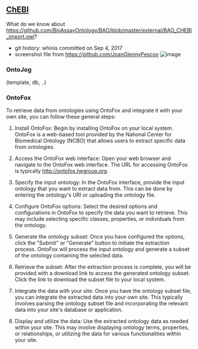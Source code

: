 ## [ChEBI](https://github.com/BioAssayOntology/BAO/tree/master/developer%20note/external/ChEBI)

What do we know about https://github.com/BioAssayOntology/BAO/blob/master/external/BAO_CHEBI_import.owl?
- git history:  whinis committed on Sep 4, 2017
- screenshot file from https://github.com/JoanGlennyPescov
![image](https://github.com/BioAssayOntology/BAO/assets/88556520/8cb51e25-9cd8-45b6-8999-b57fcc597cc3)


### OntoJog
(template, db, ..)
### OntoFox
To retrieve data from ontologies using OntoFox and integrate it with your own site, you can follow these general steps:

1. Install OntoFox: Begin by installing OntoFox on your local system. OntoFox is a web-based tool provided by the National Center for Biomedical Ontology (NCBO) that allows users to extract specific data from ontologies.

2. Access the OntoFox web interface: Open your web browser and navigate to the OntoFox web interface. The URL for accessing OntoFox is typically http://ontofox.hegroup.org.

3. Specify the input ontology: In the OntoFox interface, provide the input ontology that you want to extract data from. This can be done by entering the ontology's URI or uploading the ontology file.

4. Configure OntoFox options: Select the desired options and configurations in OntoFox to specify the data you want to retrieve. This may include selecting specific classes, properties, or individuals from the ontology.

5. Generate the ontology subset: Once you have configured the options, click the "Submit" or "Generate" button to initiate the extraction process. OntoFox will process the input ontology and generate a subset of the ontology containing the selected data.

6. Retrieve the subset: After the extraction process is complete, you will be provided with a download link to access the generated ontology subset. Click the link to download the subset file to your local system.

7. Integrate the data with your site: Once you have the ontology subset file, you can integrate the extracted data into your own site. This typically involves parsing the ontology subset file and incorporating the relevant data into your site's database or application.

8. Display and utilize the data: Use the extracted ontology data as needed within your site. This may involve displaying ontology terms, properties, or relationships, or utilizing the data for various functionalities within your site.
